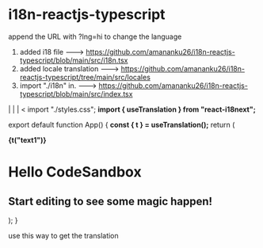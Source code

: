 # i18n-reactjs-typescript

append the URL with ?lng=hi to change the language

1. added i18 file           --->  https://github.com/amananku26/i18n-reactjs-typescript/blob/main/src/i18n.tsx
2. added locale translation  ---> https://github.com/amananku26/i18n-reactjs-typescript/tree/main/src/locales
3. import "./i18n" in.      ---> https://github.com/amananku26/i18n-reactjs-typescript/blob/main/src/index.tsx 

  |
  |
  |
  <
import "./styles.css";
**import { useTranslation } from "react-i18next";**

export default function App() {
  **const { t } = useTranslation();**
  return (
    <div className="App">
      **{t("text1")}**
      <h1>Hello CodeSandbox</h1>
      <h2>Start editing to see some magic happen!</h2>
    </div>
  );
}

use this way to get the translation
